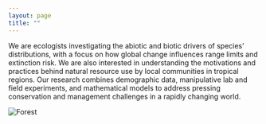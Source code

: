```yaml
---
layout: page
title: ""
---
```

We are ecologists investigating the abiotic and biotic drivers of species’ distributions, with a focus on how global change influences range limits and extinction risk. We are also interested in understanding the motivations and practices behind natural resource use by local communities in tropical regions. Our research combines demographic data, manipulative lab and field experiments, and mathematical models to address pressing conservation and management challenges in a rapidly changing world.

![Forest](/assets/Gallery.JPG)
